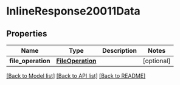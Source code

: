 # InlineResponse20011Data

## Properties
Name | Type | Description | Notes
------------ | ------------- | ------------- | -------------
**file_operation** | [**FileOperation**](FileOperation.md) |  | [optional] 

[[Back to Model list]](../README.md#documentation-for-models) [[Back to API list]](../README.md#documentation-for-api-endpoints) [[Back to README]](../README.md)

